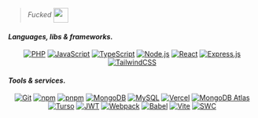 >_Fucked_    <img src="https://media.tenor.com/uvs84qLH_l8AAAAi/nahh-nah.gif" width="30px" align="center">

#### _Languages, libs & frameworks._

<div align="center">
  
  <!-- // Hided [HTML](https://img.shields.io/badge/HTML-E34F26?style=for-the-badge&logo=html5&logoColor=white)
  // Hided [CSS](https://img.shields.io/badge/CSS-1572B6?style=for-the-badge&logo=css3&logoColor=white) -->
  [![PHP](https://img.shields.io/badge/PHP-777BB4?style=for-the-badge&logo=php&logoColor=white)](https://www.php.net/)
  [![JavaScript](https://img.shields.io/badge/JavaScript-000000?style=for-the-badge&logo=javascript&logoColor=F7DF1E)](https://developer.mozilla.org/en-US/docs/Web/JavaScript)
  [![TypeScript](https://img.shields.io/badge/TypeScript-3178C6?style=for-the-badge&logo=typescript&logoColor=white)](https://www.typescriptlang.org/)
  [![Node.js](https://img.shields.io/badge/Node.js-339933?style=for-the-badge&logo=node.js&logoColor=white)](https://nodejs.org/en/)
  [![React](https://img.shields.io/badge/React-282c34?style=for-the-badge&logo=react&logoColor=61DAFB)](https://react.dev/)
  [![Express.js](https://img.shields.io/badge/Express.js-78c461?style=for-the-badge&logo=express&logoColor=white)](https://expressjs.com/)
  [![TailwindCSS](https://img.shields.io/badge/TailwindCSS-FFFFFF?style=for-the-badge&logo=tailwindcss&logoColor=38BCF9)](https://tailwindcss.com/)
  
</div>


#### _Tools & services._

<div align="center">
  
  [![Git](https://img.shields.io/badge/Git-F05032?style=for-the-badge&logo=git&logoColor=white)](https://git-scm.com/)
  [![npm](https://img.shields.io/badge/npm-CB3837?style=for-the-badge&logo=npm&logoColor=white)](https://www.npmjs.com/)
  [![pnpm](https://img.shields.io/badge/pnpm-ffffff?style=for-the-badge&logo=pnpm&logoColor=f69220)](https://pnpm.io/)
  [![MongoDB](https://img.shields.io/badge/MongoDB-47A248?style=for-the-badge&logo=mongodb&logoColor=white)](https://www.mongodb.com/)
  [![MySQL](https://img.shields.io/badge/MySQL-4479A1?style=for-the-badge&logo=mysql&logoColor=white)](https://www.mysql.com/)
  [![Vercel](https://img.shields.io/badge/Vercel-black?logo=vercel&style=for-the-badge)](https://vercel.com/home)
  [![MongoDB Atlas](https://img.shields.io/badge/MongoDB%20Atlas-47A248?logo=mongodb&logoColor=white&style=for-the-badge)](https://www.mongodb.com/products/platform/atlas-database)
  [![Turso](https://img.shields.io/badge/Turso-4ff7d1?logo=turso&logoColor=white&style=for-the-badge)](https://turso.tech/)
  [![JWT](https://img.shields.io/badge/JWT-000000?style=for-the-badge&logo=JSON%20web%20tokens&logoColor=white)](https://jwt.io/)
  [![Webpack](https://img.shields.io/badge/Webpack-6ea6c1?style=for-the-badge&logo=webpack&logoColor=white)](https://webpack.js.org/)
  [![Babel](https://img.shields.io/badge/Babel-F9DC3E?style=for-the-badge&logo=babel&logoColor=black)](https://babeljs.io/)
  [![Vite](https://img.shields.io/badge/Vite-FFD62E?style=for-the-badge&logo=Vite&logoColor=646CFF)](https://vitejs.dev/)
  [![SWC](https://img.shields.io/badge/SWC-%2320232a.svg?style=for-the-badge&logo=swc&logoColor=%23F2C94C)](https://swc.rs/)
  
</div>

<!-- Old JS badge: ![JavaScript](https://img.shields.io/badge/JavaScript-F7DF1E?style=for-the-badge&logo=javascript&logoColor=black) -->
